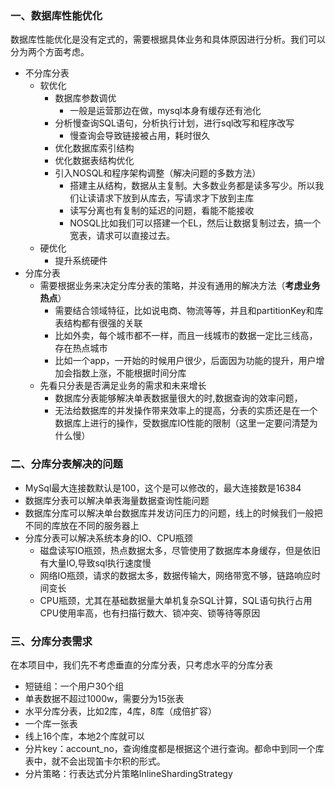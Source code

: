 ### 一、数据库性能优化

数据库性能优化是没有定式的，需要根据具体业务和具体原因进行分析。我们可以分为两个方面考虑。
- 不分库分表
  - 软优化
    - 数据库参数调优
      - 一般是运营那边在做，mysql本身有缓存还有池化
    * 分析慢查询SQL语句，分析执行计划，进行sql改写和程序改写
      * 慢查询会导致链接被占用，耗时很久
    * 优化数据库索引结构
    * 优化数据表结构优化
    * 引入NOSQL和程序架构调整（解决问题的多数方法）
      * 搭建主从结构，数据从主复制。大多数业务都是读多写少。所以我们让读请求下放到从库去，写请求才下放到主库
      * 读写分离也有复制的延迟的问题，看能不能接收
      * NOSQL比如我们可以搭建一个EL，然后让数据复制过去，搞一个宽表，请求可以直接过去。
  * 硬优化
    - 提升系统硬件
- 分库分表
  - 需要根据业务来决定分库分表的策略，并没有通用的解决方法（**考虑业务热点**）
    - 需要结合领域特征，比如说电商、物流等等，并且和partitionKey和库表结构都有很强的关联
    - 比如外卖，每个城市都不一样，而且一线城市的数据一定比三线高，存在热点城市
    - 比如一个app，一开始的时候用户很少，后面因为功能的提升，用户增加会指数上涨，不能根据时间分库
  - 先看只分表是否满足业务的需求和未来增长
    * 数据库分表能够解决单表数据量很大的时,数据查询的效率问题，
    * 无法给数据库的并发操作带来效率上的提高，分表的实质还是在一个数据库上进行的操作，受数据库IO性能的限制（这里一定要问清楚为什么慢）
  

### 二、分库分表解决的问题

- MySql最大连接数默认是100，这个是可以修改的，最大连接数是16384
- 数据库分表可以解决单表海量数据查询性能问题
- 数据库分库可以解决单台数据库并发访问压力的问题，线上的时候我们一般把不同的库放在不同的服务器上
- 分库分表可以解决系统本身的IO、CPU瓶颈
  - 磁盘读写IO瓶颈，热点数据太多，尽管使用了数据库本身缓存，但是依旧有大量IO,导致sql执行速度慢
  - 网络IO瓶颈，请求的数据太多，数据传输大，网络带宽不够，链路响应时间变长
  - CPU瓶颈，尤其在基础数据量大单机复杂SQL计算，SQL语句执行占用CPU使用率高，也有扫描行数大、锁冲突、锁等待等原因

### 三、分库分表需求

在本项目中，我们先不考虑垂直的分库分表，只考虑水平的分库分表
- 短链组：一个用户30个组
- 单表数据不超过1000w，需要分为15张表
- 水平分库分表，比如2库，4库，8库（成倍扩容）
- 一个库一张表
- 线上16个库，本地2个库就可以
- 分片key：account_no，查询维度都是根据这个进行查询。都命中到同一个库表中，就不会出现笛卡尔积的形式。
- 分片策略：行表达式分片策略InlineShardingStrategy